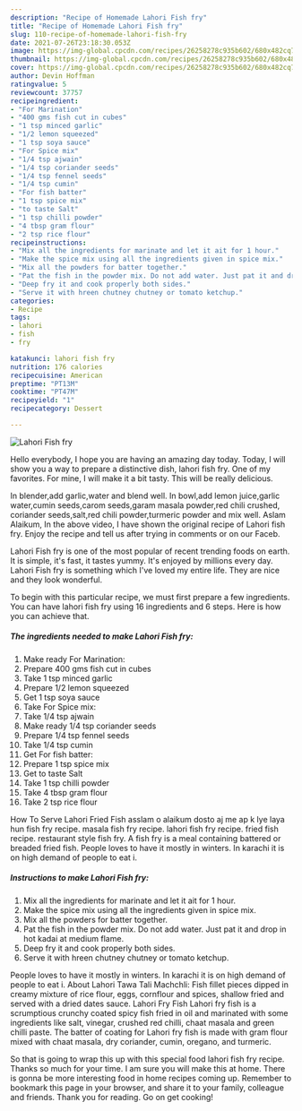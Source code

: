```yaml
---
description: "Recipe of Homemade Lahori Fish fry"
title: "Recipe of Homemade Lahori Fish fry"
slug: 110-recipe-of-homemade-lahori-fish-fry
date: 2021-07-26T23:18:30.053Z
image: https://img-global.cpcdn.com/recipes/26258278c935b602/680x482cq70/lahori-fish-fry-recipe-main-photo.jpg
thumbnail: https://img-global.cpcdn.com/recipes/26258278c935b602/680x482cq70/lahori-fish-fry-recipe-main-photo.jpg
cover: https://img-global.cpcdn.com/recipes/26258278c935b602/680x482cq70/lahori-fish-fry-recipe-main-photo.jpg
author: Devin Hoffman
ratingvalue: 5
reviewcount: 37757
recipeingredient:
- "For Marination"
- "400 gms fish cut in cubes"
- "1 tsp minced garlic"
- "1/2 lemon squeezed"
- "1 tsp soya sauce"
- "For Spice mix"
- "1/4 tsp ajwain"
- "1/4 tsp coriander seeds"
- "1/4 tsp fennel seeds"
- "1/4 tsp cumin"
- "For fish batter"
- "1 tsp spice mix"
- "to taste Salt"
- "1 tsp chilli powder"
- "4 tbsp gram flour"
- "2 tsp rice flour"
recipeinstructions:
- "Mix all the ingredients for marinate and let it ait for 1 hour."
- "Make the spice mix using all the ingredients given in spice mix."
- "Mix all the powders for batter together."
- "Pat the fish in the powder mix. Do not add water. Just pat it and drop in hot kadai at medium flame."
- "Deep fry it and cook properly both sides."
- "Serve it with hreen chutney chutney or tomato ketchup."
categories:
- Recipe
tags:
- lahori
- fish
- fry

katakunci: lahori fish fry 
nutrition: 176 calories
recipecuisine: American
preptime: "PT13M"
cooktime: "PT47M"
recipeyield: "1"
recipecategory: Dessert

---
```



![Lahori Fish fry](https://img-global.cpcdn.com/recipes/26258278c935b602/680x482cq70/lahori-fish-fry-recipe-main-photo.jpg)

Hello everybody, I hope you are having an amazing day today. Today, I will show you a way to prepare a distinctive dish, lahori fish fry. One of my favorites. For mine, I will make it a bit tasty. This will be really delicious.

In blender,add garlic,water and blend well. In bowl,add lemon juice,garlic water,cumin seeds,carom seeds,garam masala powder,red chili crushed, coriander seeds,salt,red chili powder,turmeric powder and mix well. Aslam Alaikum, In the above video, I have shown the original recipe of Lahori fish fry. Enjoy the recipe and tell us after trying in comments or on our Faceb.

Lahori Fish fry is one of the most popular of recent trending foods on earth. It is simple, it's fast, it tastes yummy. It's enjoyed by millions every day. Lahori Fish fry is something which I've loved my entire life. They are nice and they look wonderful.


To begin with this particular recipe, we must first prepare a few ingredients. You can have lahori fish fry using 16 ingredients and 6 steps. Here is how you can achieve that.

<!--inarticleads1-->

##### The ingredients needed to make Lahori Fish fry:

1. Make ready For Marination:
1. Prepare 400 gms fish cut in cubes
1. Take 1 tsp minced garlic
1. Prepare 1/2 lemon squeezed
1. Get 1 tsp soya sauce
1. Take For Spice mix:
1. Take 1/4 tsp ajwain
1. Make ready 1/4 tsp coriander seeds
1. Prepare 1/4 tsp fennel seeds
1. Take 1/4 tsp cumin
1. Get For fish batter:
1. Prepare 1 tsp spice mix
1. Get to taste Salt
1. Take 1 tsp chilli powder
1. Take 4 tbsp gram flour
1. Take 2 tsp rice flour


How To Serve Lahori Fried Fish asslam o alaikum dosto aj me ap k lye laya hun fish fry recipe. masala fish fry recipe. lahori fish fry recipe. fried fish recipe. restaurant style fish fry. A fish fry is a meal containing battered or breaded fried fish. People loves to have it mostly in winters. In karachi it is on high demand of people to eat i. 

<!--inarticleads2-->

##### Instructions to make Lahori Fish fry:

1. Mix all the ingredients for marinate and let it ait for 1 hour.
1. Make the spice mix using all the ingredients given in spice mix.
1. Mix all the powders for batter together.
1. Pat the fish in the powder mix. Do not add water. Just pat it and drop in hot kadai at medium flame.
1. Deep fry it and cook properly both sides.
1. Serve it with hreen chutney chutney or tomato ketchup.


People loves to have it mostly in winters. In karachi it is on high demand of people to eat i. About Lahori Tawa Tali Machchli: Fish fillet pieces dipped in creamy mixture of rice flour, eggs, cornflour and spices, shallow fried and served with a dried dates sauce. Lahori Fry Fish Lahori fry fish is a scrumptious crunchy coated spicy fish fried in oil and marinated with some ingredients like salt, vinegar, crushed red chilli, chaat masala and green chilli paste. The batter of coating for Lahori fry fish is made with gram flour mixed with chaat masala, dry coriander, cumin, oregano, and turmeric. 

So that is going to wrap this up with this special food lahori fish fry recipe. Thanks so much for your time. I am sure you will make this at home. There is gonna be more interesting food in home recipes coming up. Remember to bookmark this page in your browser, and share it to your family, colleague and friends. Thank you for reading. Go on get cooking!
